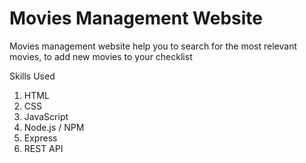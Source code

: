 # Movies Management Website

Movies management website help you to search for the most relevant movies, to add new movies to your checklist

Skills Used
1. HTML
2. CSS
3. JavaScript
4. Node.js / NPM
5. Express
6. REST API
